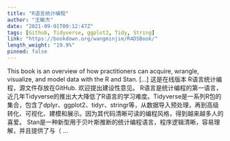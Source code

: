 ```yaml
---
title: "R语言统计编程"
author: "王敏杰"
date: "2021-09-01T09:12:47Z"
tags: [Github, Tidyverse, ggplot2, Tidy, String]
link: "https://bookdown.org/wangminjie/R4DSBook/"
length_weight: "19.9%"
pinned: false
---
```


This book is an overview of how practitioners can acquire, wrangle, visualize, and model data with the R and Stan. [...] 这是在线版本 R语言统计编程，源文件存放在GitHub. 欢迎提出建设性意见。 R语言是统计编程的第一语言，近几年Tidyverse的推出大大降低了R语言的学习难度。Tidyverse是一系列R包的集合，包含了dplyr、ggplot2、tidyr、stringr等，从数据导入预处理，再到高级转化、可视化、建模和展示。因为其代码清晰可读的编程风格，得到越来越多人的喜爱。 Stan是一种新型用于贝叶斯推断的统计编程语言，程序逻辑清晰，容易理解，并且提供了与（ ...
